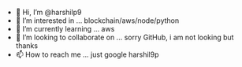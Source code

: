 - 👋 Hi, I’m @harshilp9
- 👀 I’m interested in ... blockchain/aws/node/python
- 🌱 I’m currently learning ... aws
- 💞️ I’m looking to collaborate on ... sorry GitHub, i am not looking but thanks
- 📫 How to reach me ... just google harshil9p

<!---
harshilp9/harshilp9 is a ✨ special ✨ repository because its `README.md` (this file) appears on your GitHub profile.
You can click the Preview link to take a look at your changes.
--->
